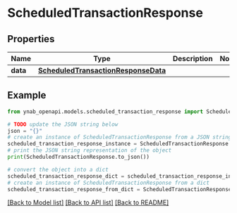 # ScheduledTransactionResponse


## Properties

Name | Type | Description | Notes
------------ | ------------- | ------------- | -------------
**data** | [**ScheduledTransactionResponseData**](ScheduledTransactionResponseData.md) |  | 

## Example

```python
from ynab_openapi.models.scheduled_transaction_response import ScheduledTransactionResponse

# TODO update the JSON string below
json = "{}"
# create an instance of ScheduledTransactionResponse from a JSON string
scheduled_transaction_response_instance = ScheduledTransactionResponse.from_json(json)
# print the JSON string representation of the object
print(ScheduledTransactionResponse.to_json())

# convert the object into a dict
scheduled_transaction_response_dict = scheduled_transaction_response_instance.to_dict()
# create an instance of ScheduledTransactionResponse from a dict
scheduled_transaction_response_from_dict = ScheduledTransactionResponse.from_dict(scheduled_transaction_response_dict)
```
[[Back to Model list]](../README.md#documentation-for-models) [[Back to API list]](../README.md#documentation-for-api-endpoints) [[Back to README]](../README.md)


